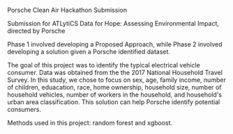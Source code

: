Porsche Clean Air Hackathon Submission

Submission for ATLytiCS Data for Hope: Assessing Environmental Impact, directed by Porsche

Phase 1 involved developing a Proposed Approach, while Phase 2 involved developing a solution given a Porsche identified dataset.

The goal of this project was to identify the typical electrical vehicle consumer. Data was obtained from the the 2017 National Household Travel Survey. In this study, we chose to focus on sex, age, family income, number of children, eduacation, race, home ownership, household size, number of household vehicles,  number of workers in the household, and household's urban area classification. This solution can help Porsche identify potential consumers. 

Methods used in this project: random forest and xgboost.
